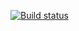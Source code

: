[![Build status](https://ci.appveyor.com/api/projects/status/dp19bro2505mkhe4?svg=true)](https://ci.appveyor.com/project/IlyaMahnach/homework17web)
